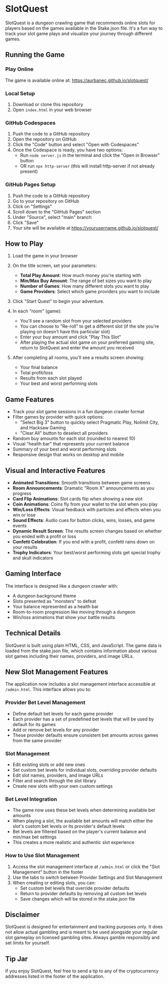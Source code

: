 # SlotQuest

SlotQuest is a dungeon crawling game that recommends online slots for players based on the games available in the Stake.json file. It's a fun way to track your slot game plays and visualize your journey through different games.

## Running the Game

### Play Online
The game is available online at: https://aurbanec.github.io/slotquest/

### Local Setup
1. Download or clone this repository
2. Open `index.html` in your web browser

### GitHub Codespaces
1. Push the code to a GitHub repository
2. Open the repository on GitHub
3. Click the "Code" button and select "Open with Codespaces"
4. Once the Codespace is ready, you have two options:
   - Run `node server.js` in the terminal and click the "Open in Browser" button
   - OR run `npx http-server` (this will install http-server if not already present)

### GitHub Pages Setup
1. Push the code to a GitHub repository
2. Go to your repository on GitHub
3. Click on "Settings"
4. Scroll down to the "GitHub Pages" section
5. Under "Source", select "main" branch
6. Click "Save"
7. Your site will be available at https://yourusername.github.io/slotquest/

## How to Play
1. Load the game in your browser
2. On the title screen, set your parameters:
   - **Total Play Amount**: How much money you're starting with
   - **Min/Max Buy Amount**: The range of bet sizes you want to play
   - **Number of Games**: How many different slots you want to play
   - **Game Providers**: Select which game providers you want to include

3. Click "Start Quest" to begin your adventure.

4. In each "room" (game):
   - You'll see a random slot from your selected providers
   - You can choose to "Re-roll" to get a different slot (if the site you're playing on doesn't have this particular slot)
   - Enter your buy amount and click "Play This Slot"
   - After playing the actual slot game on your preferred gaming site, return to SlotQuest and enter the amount you received

5. After completing all rooms, you'll see a results screen showing:
   - Your final balance
   - Total profit/loss
   - Results from each slot played
   - Your best and worst performing slots

## Game Features

- Track your slot game sessions in a fun dungeon crawler format
- Filter games by provider with quick options:
  - "Select Big 3" button to quickly select Pragmatic Play, Nolimit City, and Hacksaw Gaming
  - "Clear All" button to deselect all providers
- Random buy amounts for each slot (rounded to nearest 10)
- Visual "health bar" that represents your current balance
- Summary of your best and worst performing slots
- Responsive design that works on desktop and mobile

## Visual and Interactive Features

- **Animated Transitions**: Smooth transitions between game screens
- **Room Announcements**: Dramatic "Room X" announcements as you progress
- **Card Flip Animations**: Slot cards flip when showing a new slot
- **Coin Animations**: Coins fly from your wallet to the slot when you play
- **Win/Loss Effects**: Visual feedback with particles and effects when you win or lose
- **Sound Effects**: Audio cues for button clicks, wins, losses, and game events
- **Dynamic Result Screen**: The results screen changes based on whether you ended with a profit or loss
- **Confetti Celebration**: If you end with a profit, confetti rains down on your results
- **Trophy Indicators**: Your best/worst performing slots get special trophy and skull indicators

## Gaming Interface

The interface is designed like a dungeon crawler with:
- A dungeon background theme
- Slots presented as "monsters" to defeat
- Your balance represented as a health bar
- Room-to-room progression like moving through a dungeon
- Win/loss animations that show your battle results

## Technical Details

SlotQuest is built using plain HTML, CSS, and JavaScript. The game data is loaded from the stake.json file, which contains information about various slot games including their names, providers, and image URLs.

## New Slot Management Features

The application now includes a slot management interface accessible at `/admin.html`. This interface allows you to:

### Provider Bet Level Management
- Define default bet levels for each game provider
- Each provider has a set of predefined bet levels that will be used by default for its games
- Add or remove bet levels for any provider
- These provider defaults ensure consistent bet amounts across games from the same provider

### Slot Management
- Edit existing slots or add new ones
- Set custom bet levels for individual slots, overriding provider defaults
- Edit slot names, providers, and image URLs
- Filter and search through the slot library
- Create new slots with your own custom settings

### Bet Level Integration
- The game now uses these bet levels when determining available bet amounts
- When playing a slot, the available bet amounts will match either the slot's custom bet levels or its provider's default levels
- Bet levels are filtered based on the player's current balance and min/max bet settings
- This creates a more realistic and authentic slot experience

### How to Use Slot Management
1. Access the slot management interface at `/admin.html` or click the "Slot Management" button in the footer
2. Use the tabs to switch between Provider Settings and Slot Management
3. When creating or editing slots, you can:
   - Set custom bet levels that override provider defaults
   - Return to provider defaults by removing all custom bet levels
   - Save changes which will be stored in the stake.json file

## Disclaimer

SlotQuest is designed for entertainment and tracking purposes only. It does not allow actual gambling and is meant to be used alongside your regular slot gameplay on licensed gambling sites. Always gamble responsibly and set limits for yourself.

## Tip Jar

If you enjoy SlotQuest, feel free to send a tip to any of the cryptocurrency addresses listed in the footer of the application.
